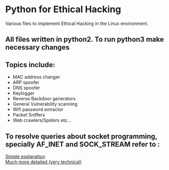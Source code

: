 # Python for Ethical Hacking
  Various files to implement Ethical Hacking in the Linux environment.

## All files written in python2. To run python3 make necessary changes

## Topics include: 
- MAC address changer
- ARP spoofer
- DNS spoofer
- Keylogger
- Reverse Backdoor generators
- General Vulnerability scanning
- Wifi password extractor
- Packet Sniffers
- Web crawlers/Spiders
etc...


## To resolve queries about socket programming, specially AF_INET and SOCK_STREAM refer to :
  [Simple explanation](https://stackoverflow.com/questions/5815675/what-is-sock-dgram-and-sock-stream)
  <br>
  [Much more detailed (very technical)](https://www.cs.uic.edu/~troy/fall99/eecs471/sockets.html)
